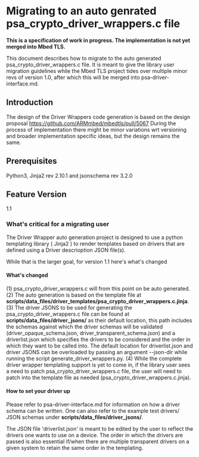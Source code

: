Migrating to an auto genrated psa_crypto_driver_wrappers.c file
===============================================================

**This is a specification of work in progress. The implementation is not yet merged into Mbed TLS.**

This document describes how to migrate to the auto generated psa_crypto_driver_wrappers.c file.
It is meant to give the library user migration guidelines while the Mbed TLS project tides over multiple minor revs of version 1.0, after which this will be merged into psa-driver-interface.md.

## Introduction

The design of the Driver Wrappers code generation is based on the design proposal https://github.com/ARMmbed/mbedtls/pull/5067
During the process of implementation there might be minor variations wrt versioning and broader implementation specific ideas, but the design remains the same.

## Prerequisites

Python3, Jinja2 rev 2.10.1 and jsonschema rev 3.2.0

## Feature Version

1.1

### What's critical for a migrating user

The Driver Wrapper auto generation project is designed to use a python templating library ( Jinja2 ) to render templates based on drivers that are defined using a Driver descrioption JSON file(s).

While that is the larger goal, for version 1.1 here's what's changed

#### What's changed

(1) psa_crypto_driver_wrappers.c will from this point on be auto generated.
(2) The auto generation is based on the template file at **scripts/data_files/driver_templates/psa_crypto_driver_wrappers.c.jinja**.
(3) The driver JSONS to be used for generating the psa_crypto_driver_wrappers.c file can be found at **scripts/data_files/driver_jsons/** as their default location, this path includes the schemas against which the driver schemas will be validated (driver_opaque_schema.json, driver_transparent_schema.json) and a driverlist.json which specifies the drivers to be considered and the order in which they want to be called into. The default location for driverlist.json and driver JSONS can be overloaded by passing an argument --json-dir while running the script generate_driver_wrappers.py.
(4) While the complete driver wrapper templating support is yet to come in, if the library user sees a need to patch psa_crypto_driver_wrappers.c file, the user will need to patch into the template file as needed (psa_crypto_driver_wrappers.c.jinja).

#### How to set your driver up

Please refer to psa-driver-interface.md for information on how a driver schema can be written.
One can also refer to the example test drivers/ JSON schemas under **scripts/data_files/driver_jsons/**.

The JSON file 'driverlist.json' is meant to be edited by the user to reflect the drivers one wants to use on a device. The order in which the drivers are passed is also essential if/when there are multiple transparent drivers on a given system to retain the same order in the templating.
